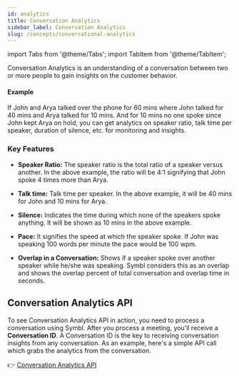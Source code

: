 ```yaml
---
id: analytics
title: Conversation Analytics
sidebar_label: Conversation Analytics
slug: /concepts/conversational-analytics
---
```


import Tabs from '@theme/Tabs';
import TabItem from '@theme/TabItem';

Conversation Analytics is an understanding of a conversation between two or more people to gain insights on the customer behavior.

#### Example

If John and Arya talked over the phone for 60 mins where John talked for 40 mins and Arya talked for 10 mins. And for 10 mins no one spoke since John kept Arya on hold, you can get analytics on speaker ratio, talk time per speaker, duration of silence, etc. for monitoring and insights.

### Key Features 

- **Speaker Ratio:** The speaker ratio is the total ratio of a speaker versus another. In the above example, the ratio will be 4:1 signifying that John spoke 4 times more than Arya.

- **Talk time:** Talk time per speaker. In the above example, it will be 40 mins for John and 10 mins for Arya.

- **Silence:** Indicates the time during which none of the speakers spoke anything. It will be shown as 10 mins in the above example.

- **Pace:** It signifies the speed at which the speaker spoke. If John was speaking 100 words per minute the pace would be 100 wpm.

- **Overlap in a Conversation:** Shows if a speaker spoke over another speaker while he/she was speaking. Symbl considers this as an overlap and shows the overlap percent of total conversation and overlap time in seconds.



## Conversation Analytics API

To see Conversation Analytics API in action, you need to process a conversation using Symbl. After you process a meeting, you'll receive a **Conversation ID**.  A Conversation ID is the key to receiving conversation insights from any conversation. As an example, here's a simple API call which grabs the analytics from the conversation.

👉 [Conversation Analytics API](/docs/conversation-api/analytics)
